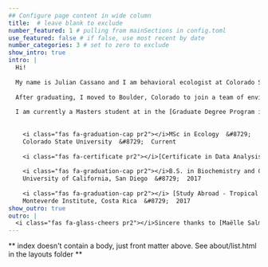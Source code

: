 ```yaml
---
## Configure page content in wide column
title:  # leave blank to exclude
number_featured: 1 # pulling from mainSections in config.toml
use_featured: false # if false, use most recent by date
number_categories: 3 # set to zero to exclude
show_intro: true
intro: |
  Hi! 
  
  My name is Julian Cassano and I am behavioral ecologist at Colorado State University in Fort Collins, CO. My journey as an academic researcher began in 2015 as an undergraduate researcher in the [Nieh Lab](https://labs.biology.ucsd.edu/nieh/index.html) where I studied honeybee learning and memory. My passion for research only grew when I decided to spend my last leg of undergrad studying abroad in the pristine cloud forests of Costa Rica. 
  
  After graduating, I moved to Boulder, Colorado to join a team of environmental educators at [Wild Bear Nature Center](https://www.wildbear.org/), a nonprofit education center in the front range mountains of CO. It was here that I developed my love for communicating science  and although I loved getting paid to romp around the Rockies, grad school was soon calling my name. 
  
  I am currently a Masters student at in the [Graduate Degree Program in Ecology](https://ecology.colostate.edu/) at Colorado State University researching honeybees in the [Social Behavior Lab](https://socialbehaviorlab.colostate.edu/group-members/). This journey has allowed me to develop not only my quantitative research skills, but also allowed me to pursue passions such as founding a [nonprofit](http://eco-ed.org/our-team/) focused on cutting-edge community outreach programs and starting a functional beverage company with some of my best friends. 
  
  
    <i class="fas fa-graduation-cap pr2"></i>MSc in Ecology  &#8729; 
    Colorado State University  &#8729;  Current
    
    <i class="fas fa-certificate pr2"></i>[Certificate in Data Analysis](https://statistics.colostate.edu/graduate-certificate-in-data-analysis/)  &#8729;  Colorado State University  &#8729;  2021
    
    <i class="fas fa-graduation-cap pr2"></i>B.S. in Biochemistry and Cellular Biology &#8729;
    University of California, San Diego  &#8729;  2017
    
    <i class="fas fa-graduation-cap pr2"></i> [Study Abroad - Tropical Biodiversity and Conservation](https://uceap.universityofcalifornia.edu/programs/tropical-biology-and-conservation)  &#8729;
    Monteverde Institute, Costa Rica  &#8729;  2017
show_outro: true
outro: |
  <i class="fas fa-glass-cheers pr2"></i>Sincere thanks to [Maëlle Salmon](https://masalmon.eu/) for her help naming this Hugo theme!
---
```


** index doesn't contain a body, just front matter above.
See about/list.html in the layouts folder **